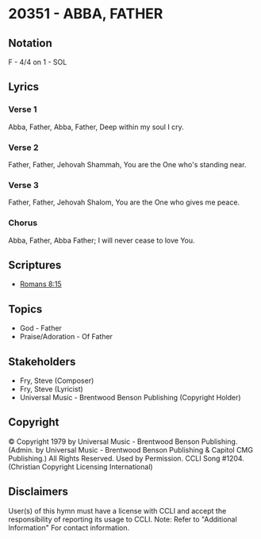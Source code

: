 # 20351 - ABBA, FATHER

## Notation

F - 4/4 on 1 - SOL

## Lyrics

### Verse 1

Abba, Father, Abba, Father, Deep within my soul I cry.

### Verse 2

Father, Father, Jehovah Shammah, You are the One who's standing near.

### Verse 3

Father, Father, Jehovah Shalom, You are the One who gives me peace. 

### Chorus

Abba, Father, Abba Father; I will never cease to love You.


## Scriptures

- [Romans 8:15](https://www.biblegateway.com/passage/?search=Romans%208%3A15)

## Topics

- God - Father
- Praise/Adoration - Of Father

## Stakeholders

- Fry, Steve (Composer)
- Fry, Steve (Lyricist)
- Universal Music - Brentwood Benson Publishing (Copyright Holder)

## Copyright

© Copyright 1979 by Universal Music - Brentwood Benson Publishing. (Admin. by Universal Music - Brentwood Benson Publishing & Capitol CMG Publishing.) All Rights Reserved. Used by Permission. CCLI Song #1204.
(Christian Copyright Licensing International)

## Disclaimers

User(s) of this hymn must have a license with CCLI and accept the responsibility of reporting its usage to CCLI.
Note: Refer to "Additional Information" For contact information.

